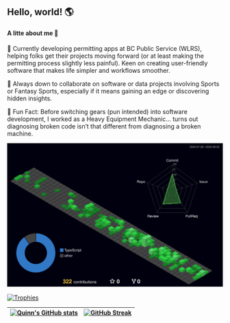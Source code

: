 ## Hello, world! 🌎

#### A litte about me 🐺

🌲 Currently developing permitting apps at BC Public Service (WLRS), helping folks get their projects moving forward (or at least making the permitting process slightly less painful). Keen on creating user-friendly software that makes life simpler and workflows smoother.

🏈 Always down to collaborate on software or data projects involving Sports or Fantasy Sports, especially if it means gaining an edge or discovering hidden insights.

🔧 Fun Fact: Before switching gears (pun intended) into software development, I worked as a Heavy Equipment Mechanic... turns out diagnosing broken code isn’t that different from diagnosing a broken machine.

[![3D Contributions](https://raw.githubusercontent.com/qhanson55/qhanson55/output-3d-contrib/profile-night-green.svg)](https://github.com/yoshi389111/github-profile-3d-contrib)

[![Trophies](https://github-profile-trophy.vercel.app/?username=qhanson55&column=-1&no-bg=true&no-frame=true&theme=nord&rank=SECRET,SSS,SS,S,AAA,AA,A&no-frame=true)](https://github.com/ryo-ma/github-profile-trophy)

| [![Quinn's GitHub stats](https://github-readme-stats.vercel.app/api?username=qhanson55&show_icons=true&include_all_commits=true&theme=shadow_green&hide_border=true)](https://github.com/anuraghazra/github-readme-stats) | [![GitHub Streak](https://github-readme-streak-stats-eight.vercel.app/?user=qhanson55&theme=shadpw_green&hide_border=true&mode=weekly&exclude_days=Sat%2CSun)](https://github.com/DenverCoder1/github-readme-streak-stats) |
| ------------------------------------------------------------------------------------------------------------------------------------------------------------------------------------------------------------------------- | -------------------------------------------------------------------------------------------------------------------------------------------------------------------------------------------------------------------------- |
